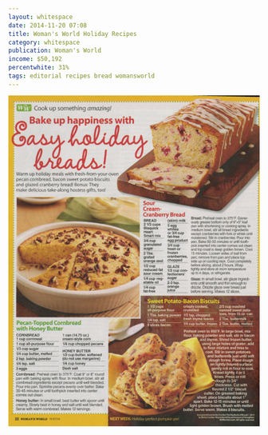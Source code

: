 ```yaml
---
layout: whitespace
date: 2014-11-20 07:08
title: Woman's World Holiday Recipes
category: whitespace
publication: Woman's World
income: $50,192
percentwhite: 31%
tags: editorial recipes bread womansworld
---
```



<div class="imageContainer col-8"><img src="/img/editscans/womansworld_recipes.png">
            
<div class="overlayContainer col-12">
<object type="image/svg+xml" data="/img/overlays/womansworld_recipes-01.svg" class="trans"></object>
</div></div>